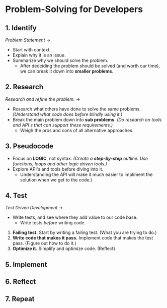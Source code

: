 # Problem-Solving for Developers
## 1. Identify
_Problem Statement_ ->
- Start with context.
- Explain why it is an issue.
- Summarize why we should solve the problem.
  - After dedciding the problem should be solved (and worth our time), we can break it down into __smaller problems__.
## 2. Research
_Research and refine the problem._ ->
- Research what others have done to solve the same problems. _(Understand what code does before blindly using it.)_
- Break the main problem down into __sub problems__. _(Do research on tools and API's that can support these requirements.)_
  - Weigh the pros and cons of all alternative approaches.
## 3. Pseudocode
- Focus on __LOGIC__, not syntax. _(Create a __step-by-step__ outline. Use functions, loops and other logic driven tools.)_
- Explore API's and tools before diving into it.
  - Understanding the API will make it much easier to impliment the solution when we get to the code.)
## 4. Test
_Test Driven Development_ ->
- Write tests, and see where they add value to our code base.
  - Write tests _before_ writing code.
1. __Failing test.__ Start by writing a failing test. (What you are trying to do.)
2. __Write code that makes it pass.__ Implement code that makes the test pass. (Figure out how to do it.)
3. __Optimize it.__ Simplify and optimize code. (Reflect)
## 5. Implement
## 6. Reflect
## 7. Repeat
